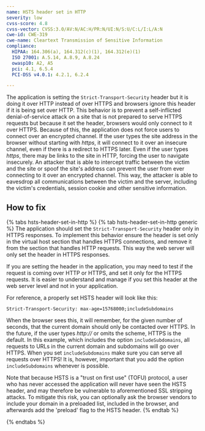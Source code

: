 ```yaml
---
name: HSTS header set in HTTP
severity: low
cvss-score: 4.8
cvss-vector: CVSS:3.0/AV:N/AC:H/PR:N/UI:N/S:U/C:L/I:L/A:N
cwe-id: CWE-319
cwe-name: Cleartext Transmission of Sensitive Information
compliance:
  HIPAA: 164.306(a), 164.312(c)(1), 164.312(e)(1)
  ISO 27001: A.5.14, A.8.9, A.8.24
  owasp10: A2, A5
  pci: 4.1, 6.5.4
  PCI-DSS v4.0.1: 4.2.1, 6.2.4

---            
```


The application is setting the `Strict-Transport-Security` header but it is doing it over HTTP instead of over HTTPS and browsers ignore this header if it is being set over HTTP. This behavior is to prevent a self-inflicted denial-of-service attack on a site that is not prepared to serve HTTPS requests but because it set the header, browsers would only connect to it over HTTPS.
Because of this, the application does not force users to connect over an encrypted channel. If the user types the site address in the browser without starting with _https_, it will connect to it over an insecure channel, even if there is a redirect to HTTPS later. Even if the user types _https_, there may be links to the site in HTTP, forcing the user to navigate insecurely. An attacker that is able to intercept traffic between the victim and the site or spoof the site's address can prevent the user from ever connecting to it over an encrypted channel. This way, the attacker is able to eavesdrop all communications between the victim and the server, including the victim's credentials, session cookie and other sensitive information.

## How to fix

{% tabs hsts-header-set-in-http %}
{% tab hsts-header-set-in-http generic %}
The application should set the `Strict-Transport-Security` header only in HTTPS responses. 
To implement this behavior ensure the header is set only in the virtual host section that handles HTTPS connections, and remove it from the section that handles HTTP requests. This way the web server will only set the header in HTTPS responses.

If you are setting the header in the application, you may need to test if the request is coming over HTTP or HTTPS, and set it only for the HTTPS requests. It is easier to understand and manage if you set this header at the web server level and not in your application.

For reference, a properly set HSTS header will look like this:
```
Strict-Transport-Security: max-age=15768000;includeSubdomains 
```

When the browser sees this, it will remember, for the given number of seconds, that the current domain should only be contacted over HTTPS. In the future, if the user types _http://_ or omits the scheme, HTTPS is the default. In this example, which includes the option `includeSubdomains`, all requests to URLs in the current domain and subdomains will go over HTTPS. When you set `includeSubdomains` make sure you can serve all requests over HTTPS! It is, however, important that you add the option `includeSubdomains` whenever is possible. 

Note that because HSTS is a "trust on first use" (TOFU) protocol, a user who has never accessed the application will never have seen the HSTS header, and may therefore be vulnerable to aforementioned SSL stripping attacks. To mitigate this risk, you can optionally ask the browser vendors to include your domain in a preloaded list, included in the browser, and afterwards add the 'preload' flag to the HSTS header.
{% endtab %}

{% endtabs %}
